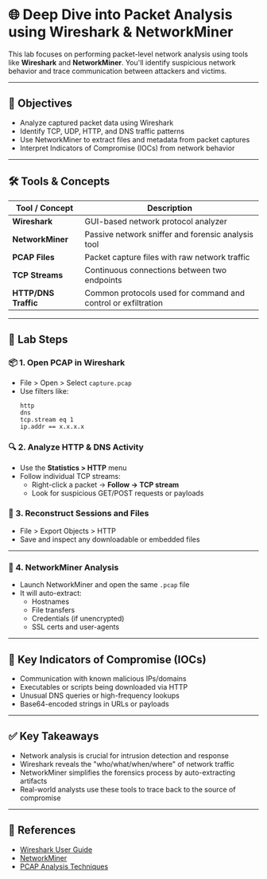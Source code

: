 
# 🌐 Deep Dive into Packet Analysis using Wireshark & NetworkMiner

This lab focuses on performing packet-level network analysis using tools like **Wireshark** and **NetworkMiner**. You'll identify suspicious network behavior and trace communication between attackers and victims.

---

## 🎯 Objectives
- Analyze captured packet data using Wireshark
- Identify TCP, UDP, HTTP, and DNS traffic patterns
- Use NetworkMiner to extract files and metadata from packet captures
- Interpret Indicators of Compromise (IOCs) from network behavior

---

## 🛠️ Tools & Concepts
| Tool / Concept | Description |
|----------------|-------------|
| **Wireshark** | GUI-based network protocol analyzer |
| **NetworkMiner** | Passive network sniffer and forensic analysis tool |
| **PCAP Files** | Packet capture files with raw network traffic |
| **TCP Streams** | Continuous connections between two endpoints |
| **HTTP/DNS Traffic** | Common protocols used for command and control or exfiltration |

---

## 🧪 Lab Steps

### 📦 1. Open PCAP in Wireshark
- File > Open > Select `capture.pcap`
- Use filters like:
  ```wireshark
  http
  dns
  tcp.stream eq 1
  ip.addr == x.x.x.x
  ```

### 🔍 2. Analyze HTTP & DNS Activity
- Use the **Statistics > HTTP** menu
- Follow individual TCP streams:
  - Right-click a packet → **Follow → TCP stream**
  - Look for suspicious GET/POST requests or payloads

### 🧵 3. Reconstruct Sessions and Files
- File > Export Objects > HTTP
- Save and inspect any downloadable or embedded files

---

### 🧲 4. NetworkMiner Analysis
- Launch NetworkMiner and open the same `.pcap` file
- It will auto-extract:
  - Hostnames
  - File transfers
  - Credentials (if unencrypted)
  - SSL certs and user-agents

---

## 🚩 Key Indicators of Compromise (IOCs)
- Communication with known malicious IPs/domains
- Executables or scripts being downloaded via HTTP
- Unusual DNS queries or high-frequency lookups
- Base64-encoded strings in URLs or payloads

---

## ✅ Key Takeaways
- Network analysis is crucial for intrusion detection and response
- Wireshark reveals the "who/what/when/where" of network traffic
- NetworkMiner simplifies the forensics process by auto-extracting artifacts
- Real-world analysts use these tools to trace back to the source of compromise

---

## 📄 References
- [Wireshark User Guide](https://www.wireshark.org/docs/wsug_html_chunked/)
- [NetworkMiner](https://www.netresec.com/?page=NetworkMiner)
- [PCAP Analysis Techniques](https://unit42.paloaltonetworks.com/)
